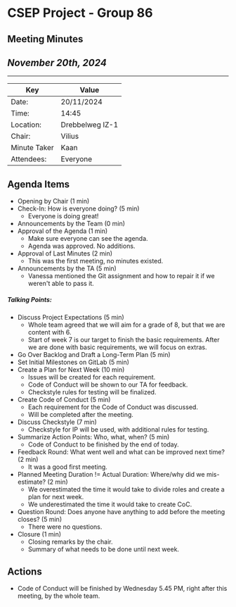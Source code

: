 # CSEP Project - Group 86
## Meeting Minutes
## _November 20th, 2024_


---

| Key          | Value              |
|--------------|--------------------|
| Date:        | 20/11/2024         |
| Time:        | 14:45              |
| Location:    | Drebbelweg IZ-1    |
| Chair:       | Vilius             |
| Minute Taker | Kaan               |
| Attendees:   | Everyone           |

## Agenda Items
- Opening by Chair (1 min)
- Check-In: How is everyone doing? (5 min)
    -  Everyone is doing great!
- Announcements by the Team (0 min)
- Approval of the Agenda (1 min)
    - Make sure everyone can see the agenda.
    - Agenda was approved. No additions.
- Approval of Last Minutes (2 min)
    - This was the first meeting, no minutes existed.
- Announcements by the TA (5 min)
    - Vanessa mentioned the Git assignment and how to repair it if we weren't able to pass it.
##### Talking Points:
- Discuss Project Expectations (5 min)
    - Whole team agreed that we will aim for a grade of 8, but that we are content with 6.
    - Start of week 7 is our target to finish the basic requirements. After we are done with basic requirements, we will focus on extras.
- Go Over Backlog and Draft a Long-Term Plan (5 min)
- Set Initial Milestones on GitLab (5 min)
- Create a Plan for Next Week (10 min)
    - Issues will be created for each requirement.
    - Code of Conduct will be shown to our TA for feedback.
    - Checkstyle rules for testing will be finalized.
- Create Code of Conduct (5 min)
    - Each requirement for the Code of Conduct was discussed.
    - Will be completed after the meeting.
- Discuss Checkstyle (7 min)
    - Checkstyle for IP will be used, with additional rules for testing.
- Summarize Action Points: Who, what, when? (5 min)
    - Code of Conduct to be finished by the end of today. 
- Feedback Round: What went well and what can be improved next time? (2 min)
    - It was a good first meeting.
- Planned Meeting Duration != Actual Duration: Where/why did we mis-estimate? (2 min)
    - We overestimated the time it would take to divide roles and create a plan for next week.
    - We underestimated the time it would take to create CoC.
- Question Round: Does anyone have anything to add before the meeting closes? (5 min)
    - There were no questions.
- Closure (1 min)
    - Closing remarks by the chair.
    - Summary of what needs to be done until next week.

## Actions
- Code of Conduct will be finished by Wednesday 5.45 PM, right after this meeting, by the whole team.

